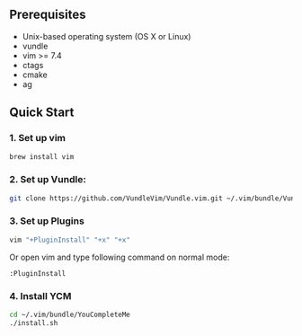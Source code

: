 ## Prerequisites

* Unix-based operating system (OS X or Linux)
* vundle
* vim >= 7.4
* ctags
* cmake
* ag

## Quick Start

### 1. Set up vim

```bash
brew install vim
```

### 2. Set up Vundle:

```bash
git clone https://github.com/VundleVim/Vundle.vim.git ~/.vim/bundle/Vundle.vim
```

### 3. Set up Plugins

```bash
vim "+PluginInstall" "+x" "+x"
```

Or open vim and type following command on normal mode:

```
:PluginInstall
```

### 4. Install YCM

```bash
cd ~/.vim/bundle/YouCompleteMe
./install.sh
```
